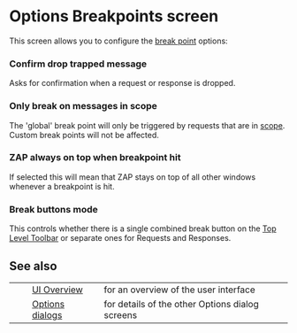 # Options Breakpoints screen #

This screen allows you to configure the [break point][] options:

### Confirm drop trapped message ###

Asks for confirmation when a request or response is dropped.

### Only break on messages in scope ###

The 'global' break point will only be triggered by requests that are in [scope][].
Custom break points will not be affected.

### ZAP always on top when breakpoint hit ###

If selected this will mean that ZAP stays on top of all other windows whenever a breakpoint is hit.


### Break buttons mode ###

This controls whether there is a single combined break button on the [Top Level Toolbar][] or separate ones for Requests and Responses.

## See also ##

<table> 
 <tbody>
  <tr>
   <td>&nbsp;&nbsp;&nbsp;&nbsp;</td>
   <td> <a href="HelpUiOverview" rel="nofollow">UI Overview</a></td>
   <td>for an overview of the user interface</td>
  </tr> 
  <tr>
   <td>&nbsp;&nbsp;&nbsp;&nbsp;</td>
   <td> <a href="HelpUiDialogsOptionsOptions" rel="nofollow">Options dialogs</a></td>
   <td>for details of the other Options dialog screens</td>
  </tr> 
 </tbody>
</table>


[break point]: HelpStartConceptsBreakpoints
[scope]: HelpStartConceptsScope
[Top Level Toolbar]: HelpUiTltoolbar